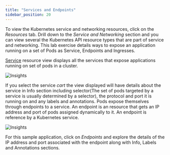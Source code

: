 ```yaml
---
title: "Services and Endpoints"
sidebar_position: 20
---
```

To view the Kubernetes service and networking resources, click on the <i>Resources</i> tab. Drill down to the <i>Service and Networking</i> section and you can view several the Kubernetes API resource types that are part of service and networking. This lab exercise details ways to expose an application running on a set of Pods as Service, Endpoints and Ingresses.

[Service](https://kubernetes.io/docs/concepts/services-networking/service/) resource view displays all the services that expose applications running on set of pods in a cluster.

![Insights](/img/resource-view/service-view.jpg)

If you select the service <i>cart</i> the view displayed will have details about the service in Info section including selector(The set of pods targeted by a service is usually determined by a selector), the protocol and port it is running on and any labels and annotations.
Pods expose themselves through endpoints to a service. An endpoint is an resource that gets an IP address and port of pods assigned dynamically to it. An endpoint is reference by a Kubernetes service.

![Insights](/img/resource-view/service-endpoint.png)

For this sample application, click on <i> Endpoints</i> and explore the details of the IP address and port associated with the endpoint along with Info, Labels and Annotations sections.

